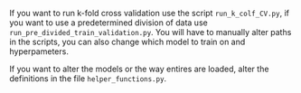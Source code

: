 If you want to run k-fold cross validation use the script `run_k_colf_CV.py`, if you want to use a predetermined division of data use `run_pre_divided_train_validation.py`.
You will have to manually alter paths in the scripts, you can also change which model to train on and hyperpameters.

If you want to alter the models or the way entires are loaded, alter the definitions in the file `helper_functions.py`.
